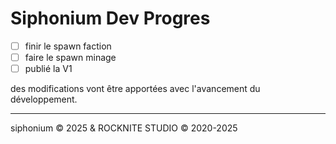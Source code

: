 # Siphonium Dev Progres

- [ ] finir le spawn faction
- [ ] faire le spawn minage
- [ ] publié la V1

des modifications vont être apportées avec l'avancement du développement.

---

siphonium © 2025 & ROCKNITE STUDIO © 2020-2025
